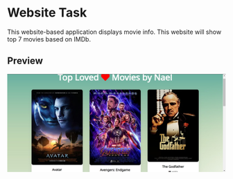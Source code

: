 # Website Task

This website-based application displays movie info. This website will show top 7 movies based on IMDb.
## Preview
![Screenshot](img/ss.jpg)